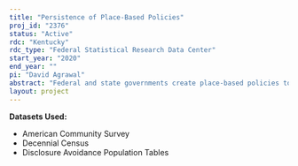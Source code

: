 ```yaml
---
title: "Persistence of Place-Based Policies"
proj_id: "2376"
status: "Active"
rdc: "Kentucky"
rdc_type: "Federal Statistical Research Data Center"
start_year: "2020"
end_year: ""
pi: "David Agrawal"
abstract: "Federal and state governments create place-based policies to reduce the concentration of poverty and to improve the status of high poverty neighborhoods. Some evidence suggests that these policies improve the economic status of the targeted neighborhoods relative to similar poor neighborhoods, whether these gains persist once the programs are removed remains an open question. This project examines the funding expiration of Renewal Communities in 2009 and the effect of this termination on residents and workers in Renewal Communities on outcomes such as wages, employment, hours worked, industry employed, family income, public assistance income, and housing values. Using a generalized difference-in-differences design where Renewal Communities are the treatment group and Empowerment Zones are the comparison group, we study this question using restricted 1990 and 2000 Decennial Census and the 2001-2017 American Community Survey (ACS). The restricted data allow us to identify census tracts where individuals live and/or work in, as the placed-based policies are determined at the census tract level. Understanding the lasting impact of place-based policies once they expire is important for policy makers to know whether these programs temporarily or permanently lift communities out of poverty."
layout: project
---
```


**Datasets Used:**

  - American Community Survey 
  - Decennial Census 
  - Disclosure Avoidance Population Tables 

